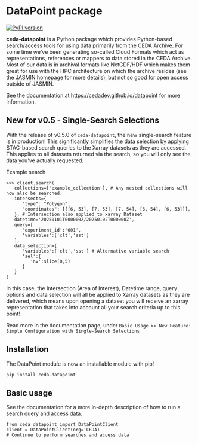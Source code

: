 # DataPoint package

[![PyPI version](https://badge.fury.io/py/ceda-datapoint.svg)](https://pypi.python.org/pypi/ceda-datapoint/)

**ceda-datapoint** is a Python package which provides Python-based search/access tools for using data primarily from the CEDA Archive. For some time we've been generating so-called 
Cloud Formats which act as representations, references or mappers to data stored in the CEDA Archive. Most of our data is in archival formats like NetCDF/HDF which makes them great for use with the HPC architecture on which the archive resides (see the [JASMIN homepage](https://jasmin.ac.uk/) for more details), but not so good for open access outside of JASMIN. 

See the documentation at https://cedadev.github.io/datapoint for more information.

## New for v0.5 - Single-Search Selections

With the release of v0.5.0 of `ceda-datapoint`, the new single-search feature is in production! This significantly simplifies the data selection by applying STAC-based search queries to the Xarray datasets as they are accessed. This applies to all datasets returned via the search, so you will only see the data you've actually requested.

Example search
```
>>> client.search(
   collections=['example_collection'], # Any nested collections will now also be searched.
   intersects={
      "type": "Polygon",
      "coordinates": [[[6, 53], [7, 53], [7, 54], [6, 54], [6, 53]]],
   }, # Intersection also applied to xarray Dataset
   datetime='20250101T000000Z/20250102T000000Z',
   query=[
      'experiment_id':'001',
      'variables':['clt','sst']
   ],
   data_selection={
      'variables':['clt','sst'] # Alternative variable search
      'sel':{
         'nv':slice(0,5)
      }
   }
)
```

In this case, the Intersection (Area of Interest), Datetime range, query options and data selection will all be applied to Xarray datasets as they are delivered, which means upon opening a dataset you will receive an xarray representation that takes into account all your search criteria up to this point!

Read more in the documentation page, under `Basic Usage >> New Feature: Simple Configuration with Single-Search Selections`

## Installation

The DataPoint module is now an installable module with pip!
```
pip install ceda-datapoint
```

## Basic usage

See the documentation for a more in-depth description of how to run a search query and access data.
```
from ceda_datapoint import DataPointClient
client = DataPointClient(org='CEDA)
# Continue to perform searches and access data
```
